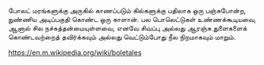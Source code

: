 போலட்
 மரங்களுக்கு அருகில் காணப்படும் கில்களுக்கு பதிலாக ஒரு பஞ்சுபோன்ற, நுண்ணிய அடிப்பகுதி கொண்ட ஒரு காளான். பல பொலெட்டுகள் உண்ணக்கூடியவை, ஆனால் சில நச்சுத்தன்மையுள்ளவை, எனவே சிவப்பு அல்லது ஆரஞ்சு துளைகளைக் கொண்டவற்றைத் தவிர்க்கவும் அல்லது வெட்டும்போது நீல நிறமாகவும் மாறும்.

 https://en.m.wikipedia.org/wiki/boletales
